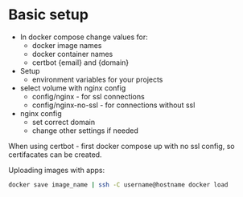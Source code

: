 # Basic setup
- In docker compose change values for:
    - docker image names
    - docker container names
    - certbot {email} and {domain}
- Setup
    - environment variables for your projects
- select volume with nginx config
    - config/nginx - for ssl connections
    - config/nginx-no-ssl - for connections without ssl
- nginx config
    - set correct domain
    - change other settings if needed

When using certbot - first docker compose up with no ssl config, so certifacates can be created.



Uploading images with apps:

```bash
docker save image_name | ssh -C username@hostname docker load
```
